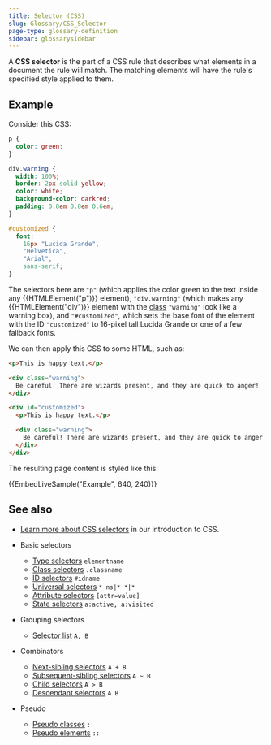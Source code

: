 ```yaml
---
title: Selector (CSS)
slug: Glossary/CSS_Selector
page-type: glossary-definition
sidebar: glossarysidebar
---
```


A **CSS selector** is the part of a CSS rule that describes what elements in a document the rule will match. The matching elements will have the rule's specified style applied to them.

## Example

Consider this CSS:

```css
p {
  color: green;
}

div.warning {
  width: 100%;
  border: 2px solid yellow;
  color: white;
  background-color: darkred;
  padding: 0.8em 0.8em 0.6em;
}

#customized {
  font:
    16px "Lucida Grande",
    "Helvetica",
    "Arial",
    sans-serif;
}
```

The selectors here are `"p"` (which applies the color green to the text inside any {{HTMLElement("p")}} element), `"div.warning"` (which makes any {{HTMLElement("div")}} element with the [class](/en-US/docs/Web/HTML/Reference/Global_attributes/class) `"warning"` look like a warning box), and `"#customized"`, which sets the base font of the element with the ID `"customized"` to 16-pixel tall Lucida Grande or one of a few fallback fonts.

We can then apply this CSS to some HTML, such as:

```html
<p>This is happy text.</p>

<div class="warning">
  Be careful! There are wizards present, and they are quick to anger!
</div>

<div id="customized">
  <p>This is happy text.</p>

  <div class="warning">
    Be careful! There are wizards present, and they are quick to anger!
  </div>
</div>
```

The resulting page content is styled like this:

{{EmbedLiveSample("Example", 640, 240)}}

## See also

- [Learn more about CSS selectors](/en-US/docs/Learn_web_development/Core/Styling_basics/Basic_selectors) in our introduction to CSS.
- Basic selectors
  - [Type selectors](/en-US/docs/Web/CSS/Type_selectors) `elementname`
  - [Class selectors](/en-US/docs/Web/CSS/Class_selectors) `.classname`
  - [ID selectors](/en-US/docs/Web/CSS/ID_selectors) `#idname`
  - [Universal selectors](/en-US/docs/Web/CSS/Universal_selectors) `* ns|* *|*`
  - [Attribute selectors](/en-US/docs/Web/CSS/Attribute_selectors) `[attr=value]`
  - [State selectors](/en-US/docs/Web/CSS/Reference/Selectors/Pseudo-classes) `a:active, a:visited`

- Grouping selectors
  - [Selector list](/en-US/docs/Web/CSS/Selector_list) `A, B`

- Combinators
  - [Next-sibling selectors](/en-US/docs/Web/CSS/Next-sibling_combinator) `A + B`
  - [Subsequent-sibling selectors](/en-US/docs/Web/CSS/Subsequent-sibling_combinator) `A ~ B`
  - [Child selectors](/en-US/docs/Web/CSS/Child_combinator) `A > B`
  - [Descendant selectors](/en-US/docs/Web/CSS/Descendant_combinator) `A B`

- Pseudo
  - [Pseudo classes](/en-US/docs/Web/CSS/Reference/Selectors/Pseudo-classes) `:`
  - [Pseudo elements](/en-US/docs/Web/CSS/Reference/Selectors/Pseudo-elements) `::`
